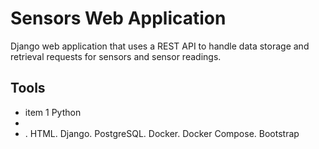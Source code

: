 # Sensors Web Application

Django web application that uses a REST API to handle data storage and retrieval requests for sensors and sensor readings.

## Tools

* item 1 Python
* 
* . HTML. Django. PostgreSQL. Docker. Docker Compose. Bootstrap
